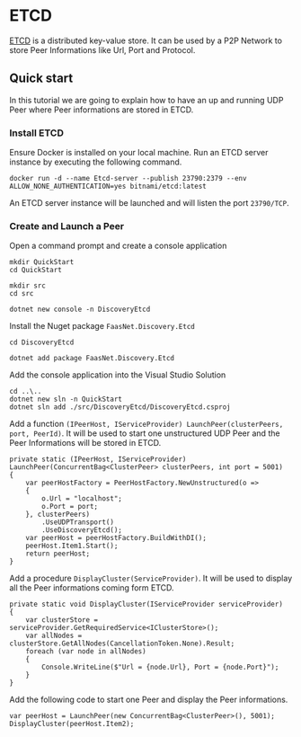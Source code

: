 # ETCD

[ETCD](https://etcd.io/) is a distributed key-value store. It can be used by a P2P Network to store Peer Informations like Url, Port and Protocol.

## Quick start

In this tutorial we are going to explain how to have an up and running UDP Peer where Peer informations are stored in ETCD.

### Install ETCD

Ensure Docker is installed on your local machine. Run an ETCD server instance by executing the following command.

```
docker run -d --name Etcd-server --publish 23790:2379 --env ALLOW_NONE_AUTHENTICATION=yes bitnami/etcd:latest
```

An ETCD server instance will be launched and will listen the port `23790/TCP`.

### Create and Launch a Peer

Open a command prompt and create a console application

```
mkdir QuickStart
cd QuickStart

mkdir src
cd src

dotnet new console -n DiscoveryEtcd
```

Install the Nuget package `FaasNet.Discovery.Etcd`

```
cd DiscoveryEtcd

dotnet add package FaasNet.Discovery.Etcd
```

Add the console application into the Visual Studio Solution

```
cd ..\..
dotnet new sln -n QuickStart
dotnet sln add ./src/DiscoveryEtcd/DiscoveryEtcd.csproj
```

Add a function `(IPeerHost, IServiceProvider) LaunchPeer(clusterPeers, port, PeerId)`.
It will be used to start one unstructured UDP Peer and the Peer Informations will be stored in ETCD.

```
private static (IPeerHost, IServiceProvider) LaunchPeer(ConcurrentBag<ClusterPeer> clusterPeers, int port = 5001)
{
    var peerHostFactory = PeerHostFactory.NewUnstructured(o =>
    {
        o.Url = "localhost";
        o.Port = port;
    }, clusterPeers)
        .UseUDPTransport()
        .UseDiscoveryEtcd();
    var peerHost = peerHostFactory.BuildWithDI();
    peerHost.Item1.Start();
    return peerHost;
}
```

Add a procedure `DisplayCluster(ServiceProvider)`. It will be used to display all the Peer informations coming form ETCD.

```
private static void DisplayCluster(IServiceProvider serviceProvider)
{
    var clusterStore = serviceProvider.GetRequiredService<IClusterStore>();
    var allNodes = clusterStore.GetAllNodes(CancellationToken.None).Result;
    foreach (var node in allNodes)
    {
        Console.WriteLine($"Url = {node.Url}, Port = {node.Port}");
    }
}
```

Add the following code to start one Peer and display the Peer informations.

```
var peerHost = LaunchPeer(new ConcurrentBag<ClusterPeer>(), 5001);
DisplayCluster(peerHost.Item2);
```